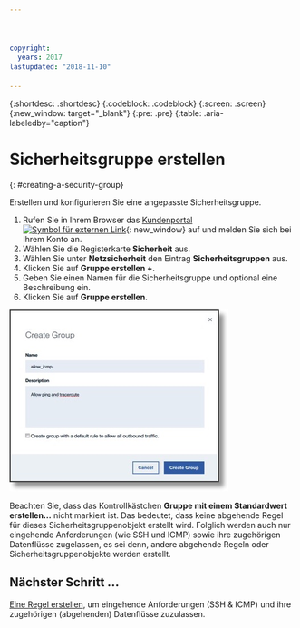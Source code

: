 ```yaml
---



copyright:
  years: 2017
lastupdated: "2018-11-10"

---
```


{:shortdesc: .shortdesc}
{:codeblock: .codeblock}
{:screen: .screen}
{:new_window: target="_blank"}
{:pre: .pre}
{:table: .aria-labeledby="caption"}

# Sicherheitsgruppe erstellen
{: #creating-a-security-group}

Erstellen und konfigurieren Sie eine angepasste Sicherheitsgruppe.

1. Rufen Sie in Ihrem Browser das [Kundenportal ![Symbol für externen Link](../../icons/launch-glyph.svg "Symbol für externen Link")](https://control.softlayer.com/){: new_window} auf und melden Sie sich bei Ihrem Konto an.
2.	Wählen Sie die Registerkarte **Sicherheit** aus.
3. Wählen Sie unter **Netzsicherheit** den Eintrag **Sicherheitsgruppen** aus.
4.	Klicken Sie auf **Gruppe erstellen +**.
5.	Geben Sie einen Namen für die Sicherheitsgruppe und optional eine Beschreibung ein.
6. Klicken Sie auf **Gruppe erstellen**.

![Sicherheitsgruppe erstellen](./images/create_sg.jpg)

Beachten Sie, dass das Kontrollkästchen **Gruppe mit einem Standardwert erstellen…** nicht markiert ist. Das bedeutet, dass keine abgehende Regel für dieses Sicherheitsgruppenobjekt erstellt wird. Folglich werden auch nur eingehende Anforderungen (wie SSH und ICMP) sowie ihre zugehörigen Datenflüsse zugelassen, es sei denn, andere abgehende Regeln oder Sicherheitsgruppenobjekte werden erstellt.

## Nächster Schritt ...
[Eine Regel erstellen](/docs/infrastructure/security-groups?topic=security-groups-creating-a-new-rule), um eingehende Anforderungen (SSH & ICMP) und ihre zugehörigen (abgehenden) Datenflüsse zuzulassen.  
